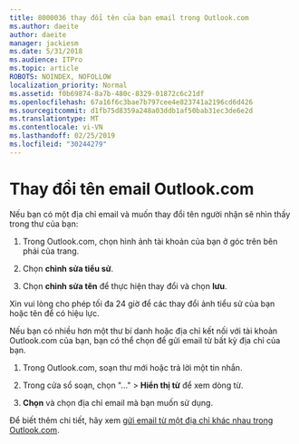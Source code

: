 ```yaml
---
title: 8000036 thay đổi tên của bạn email trong Outlook.com
ms.author: daeite
author: daeite
manager: jackiesm
ms.date: 5/31/2018
ms.audience: ITPro
ms.topic: article
ROBOTS: NOINDEX, NOFOLLOW
localization_priority: Normal
ms.assetid: f0b69874-8a7b-480c-8329-01872c6c21df
ms.openlocfilehash: 67a16f6c3bae7b797cee4e823741a2196cd6d426
ms.sourcegitcommit: d1fb75d8359a248a03ddb1af50bab31ec3de6e2d
ms.translationtype: MT
ms.contentlocale: vi-VN
ms.lasthandoff: 02/25/2019
ms.locfileid: "30244279"
---
```

# <a name="change-your-email-name-in-outlookcom"></a>Thay đổi tên email Outlook.com

Nếu bạn có một địa chỉ email và muốn thay đổi tên người nhận sẽ nhìn thấy trong thư của bạn:
  
1. Trong Outlook.com, chọn hình ảnh tài khoản của bạn ở góc trên bên phải của trang.
    
2. Chọn **chỉnh sửa tiểu sử**. 
    
3. Chọn **chỉnh sửa tên** để thực hiện thay đổi và chọn **lưu**. 
    
Xin vui lòng cho phép tối đa 24 giờ để các thay đổi ảnh tiểu sử của bạn hoặc tên để có hiệu lực.
  
Nếu bạn có nhiều hơn một thư bí danh hoặc địa chỉ kết nối với tài khoản Outlook.com của bạn, bạn có thể chọn để gửi email từ bất kỳ địa chỉ của bạn.
  
1. Trong Outlook.com, soạn thư mới hoặc trả lời một tin nhắn.
    
2. Trong cửa sổ soạn, chọn "..." \> **Hiển thị từ** để xem dòng từ. 
    
3. **Chọn** và chọn địa chỉ email mà bạn muốn sử dụng. 
    
Để biết thêm chi tiết, hãy xem [gửi email từ một địa chỉ khác nhau trong Outlook.com](https://go.microsoft.com/fwlink/p/?linkid=2001701&amp;clcid=0x409).
  

